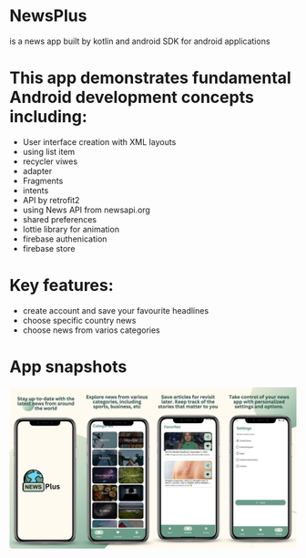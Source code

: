 # NewsPlus 
is a news app built by kotlin and android SDK for android applications 

# This app demonstrates fundamental Android development concepts including:
- User interface creation with XML layouts
- using list item
- recycler viwes
- adapter
- Fragments
- intents
- API by retrofit2
- using News API from newsapi.org
- shared preferences 
- lottie library for animation
- firebase authenication
- firebase store 


# Key features:
- create account and save your favourite headlines
- choose specific country news
- choose news from varios categories

# App snapshots
![My Project Screenshot](newsPlus.jpg)




